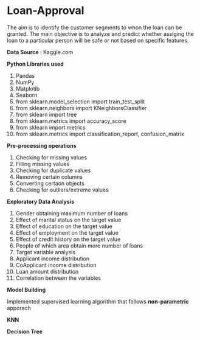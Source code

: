 # Loan-Approval
The aim is to identify the customer segments to whon the loan can be granted. The main objective is to analyze and predict whether assiging the loan to a particular person will be safe or not based on specific features.

**Data Source** : Kaggle.com

**Python Libraries used**

1. Pandas
2. NumPy
3. Matplotib
4. Seaborn
5. from sklearn.model_selection import train_test_split
6. from sklearn.neighbors import KNeighborsClassifier
7. from sklearn import tree
8. from sklearn.metrics import accuracy_score
9. from sklearn import metrics
10. from sklearn.metrics import classification_report, confusion_matrix

**Pre-processing operations**

1. Checking for missing values
2. Filling missing values
3. Checking for duplicate values
4. Removing certain columns
5. Converting certaon objects
6. Checking for outliers/extreme values

**Exploratory Data Analysis**

1. Gender obtaining maximum number of loans
2. Effect of marital status on the target value
3. Effect of education on the target value
4. Effect of employment on the target value
5. Effect of credit history on the target value
6. People of which area obtain more number of loans
7. Target variable analysis
8. Applicant income distribution 
9. CoApplicant income distribution
10. Loan amount distribution
11. Correlation between the variables

**Model Building**

Implemented supervised learning algorithm that follows **non-parametric** apporach 

**KNN**
  
**Decision Tree**


